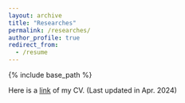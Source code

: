 ```yaml
---
layout: archive
title: "Researches"
permalink: /researches/
author_profile: true
redirect_from:
  - /resume
---
```


{% include base_path %}

Here is a [link](https://elainamath.github.io/files/MingchongLi_CV.pdf) of my CV. (Last updated in Apr. 2024)
